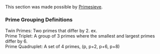 ## 

This section was made possible by [Primesieve](https://github.com/kimwalisch/primesieve).

### Prime Grouping Definitions
Twin Primes: Two primes that differ by 2. ex. <br/>
Prime Triplet: A group of 3 primes where the smallest and largest primes differ by 6.<br/>
Prime Quadruplet: A set of 4 primes, (p, p+2, p+6, p+8)<br/>

